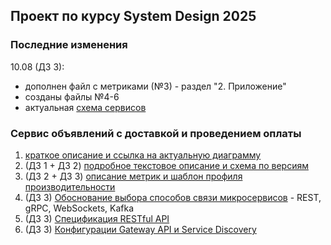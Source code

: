 ## Проект по курсу System Design 2025
### Последние изменения
10.08 (ДЗ 3):
- дополнен файл с метриками (№3) - раздел "2. Приложение"
- созданы файлы №4-6
- актуальная [схема сервисов](https://viewer.diagrams.net/?tags=%7B%7D&lightbox=1&highlight=0000ff&edit=_blank&layers=1&nav=1&title=%D1%81%D0%B8%D1%81%D1%82%D0%B5%D0%BC%D0%B0%20%D0%BE%D0%B1%D1%8A%D1%8F%D0%B2%D0%BB%D0%B5%D0%BD%D0%B8%D0%B9%20%D1%81%20%D0%B4%D0%BE%D1%81%D1%82%D0%B0%D0%B2%D0%BA%D0%BE%D0%B9%20%D0%B8%20%D0%BE%D0%BF%D0%BB%D0%B0%D1%82%D0%BE%D0%B9&dark=auto#Uhttps%3A%2F%2Fdrive.google.com%2Fuc%3Fid%3D1ZmRJ5LRRFAmD-se9SyyQ4232OCjZHaLY%26export%3Ddownload) 
### Сервис объявлений с доставкой и проведением оплаты
1. [краткое описание и ссылка на актуальную диаграмму](main-project-system-design.md)
2. (ДЗ 1 + ДЗ 2) [подробное текстовое описание и схема по версиям](details-description.md)
3. (ДЗ 2 + ДЗ 3) [описание метрик и шаблон профиля производительности](metrics-profile-template.md)
4. (ДЗ 3) [Обоснование выбора способов связи микросервисов](network-realisation.md) - REST, gRPC, WebSockets, Kafka
5. (ДЗ 3) [Спецификация RESTful API](restful-spec-order-service.yml) 
6. (ДЗ 3) [Конфигурации Gateway API и Service Discovery](service-discovery-and-gateway.md)
